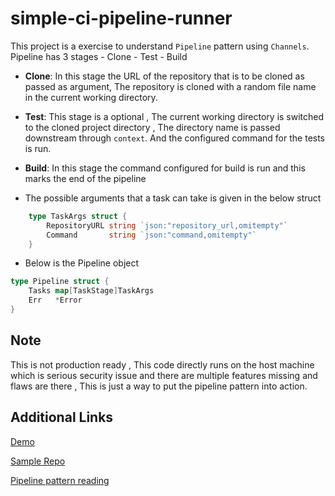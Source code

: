 # simple-ci-pipeline-runner

This project  is a exercise  to understand ``Pipeline`` pattern using ``Channels``. Pipeline has 3 stages
    - Clone
    - Test
    - Build

- **Clone**: In this stage the URL of the repository that is to be cloned as passed as argument, The repository is cloned with a random file name in the current working directory.

- **Test**: This stage is a optional , The current working directory is switched to the cloned project directory , The directory name is passed downstream through ``context``. And the configured command for the tests is run.

- **Build**: In this stage the command configured for build is run and this marks the end of the pipeline


- The  possible arguments that a  task can take is given in the below struct

```go
    type TaskArgs struct {
        RepositoryURL string `json:"repository_url,omitempty"`
        Command       string `json:"command,omitempty"`
    }
```

- Below is the Pipeline object

```go
type Pipeline struct {
	Tasks map[TaskStage]TaskArgs
	Err   *Error
}
```

## Note
This is not production ready , This code directly runs on the host machine which is serious security issue and there are multiple features missing and flaws are there , This is just a  way to put the pipeline pattern into action.
 
## Additional Links

[Demo](https://youtu.be/dPiFzJVhjZI)

[Sample Repo](https://github.com/VarthanV/sample-nodejs-app)

[Pipeline pattern reading](https://github.com/VarthanV/go-concurrency-exercises/tree/main/pipelines)

